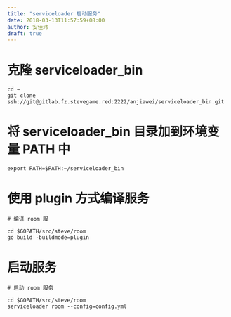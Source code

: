 ```yaml
---
title: "serviceloader 启动服务"
date: 2018-03-13T11:57:59+08:00
author: 安佳玮
draft: true
---
```



# 克隆 serviceloader_bin

```
cd ~
git clone ssh://git@gitlab.fz.stevegame.red:2222/anjiawei/serviceloader_bin.git
```

# 将 serviceloader_bin 目录加到环境变量 PATH 中

```
export PATH=$PATH:~/serviceloader_bin
```

# 使用 plugin 方式编译服务

```
# 编译 room 服

cd $GOPATH/src/steve/room
go build -buildmode=plugin 
```

# 启动服务 

```
# 启动 room 服务

cd $GOPATH/src/steve/room
serviceloader room --config=config.yml 
```